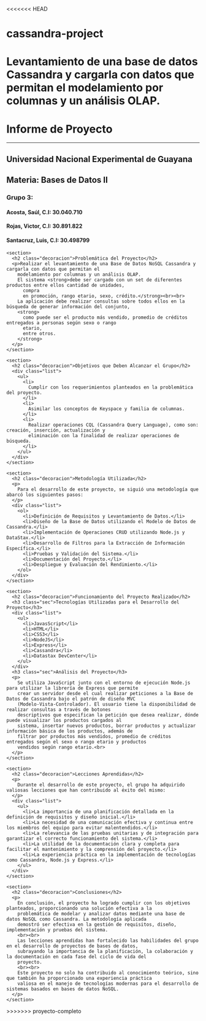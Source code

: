 <<<<<<< HEAD
# cassandra-project
Levantamiento de una base de datos Cassandra y cargarla con datos que permitan el modelamiento por columnas y un análisis OLAP.
=======
<!DOCTYPE html>
<html lang="en">

<head>
  <meta charset="UTF-8">
  <meta name="viewport" content="width=device-width, initial-scale=1.0">
  <link rel="stylesheet" href="/style/readme.css">
  <title>Informe de Proyecto</title>
</head>

<body>

  <h1>Informe de Proyecto</h1>
  <hr>
  <div class="center">
    <h2>Universidad Nacional Experimental de Guayana</h2>
    <h2>Materia: Bases de Datos II</h2>
    <h3>Grupo 3:</h3>
    <h4>Acosta, Saúl, C.I: 30.040.710</h4>
    <h4>Rojas, Victor, C.I: 30.891.822</h4>
    <h4>Santacruz, Luis, C.I: 30.498799</h4>
  </div>

  <div class="container">

    <section>
      <h2 class="decoracion">Problemática del Proyecto</h2>
      <p>Realizar el levantamiento de una Base de Datos NoSQL Cassandra y cargarla con datos que permitan el
        modelamiento por columnas y un análisis OLAP.
        El sistema <strong>debe ser cargado con un set de diferentes productos entre ellos cantidad de unidades,
          compra
          en promoción, rango etario, sexo, crédito.</strong><br><br>
        La aplicación debe realizar consultas sobre todos ellos en la búsqueda de generar información del conjunto,
        <strong>
          como puede ser el producto más vendido, promedio de créditos entregados a personas según sexo o rango
          etario,
          entre otros.
        </strong>
      </p>
    </section>

    <section>
      <h2 class="decoracion">Objetivos que Deben Alcanzar el Grupo</h2>
      <div class="list">
        <ul>
          <li>
            Cumplir con los requerimientos planteados en la problemática del proyecto.
          </li>
          <li>
            Asimilar los conceptos de Keyspace y familia de columnas.
          </li>
          <li>
            Realizar operaciones CQL (Cassandra Query Language), como son: creación, inserción, actualización y
            eliminación con la finalidad de realizar operaciones de búsqueda.
          </li>
        </ul>
      </div>
    </section>

    <section>
      <h2 class="decoracion">Metodología Utilizada</h2>
      <p>
        Para el desarrollo de este proyecto, se siguió una metodología que abarcó los siguientes pasos:
      </p>
      <div class="list">
        <ol>
          <li>Definición de Requisitos y Levantamiento de Datos.</li>
          <li>Diseño de la Base de Datos utilizando el Modelo de Datos de Cassandra.</li>
          <li>Implementación de Operaciones CRUD utilizando Node.js y DataStax.</li>
          <li>Desarrollo de Filtros para la Extracción de Información Específica.</li>
          <li>Pruebas y Validación del Sistema.</li>
          <li>Documentación del Proyecto.</li>
          <li>Despliegue y Evaluación del Rendimiento.</li>
        </ol>
      </div>
    </section>

    <section>
      <h2 class="decoracion">Funcionamiento del Proyecto Realizado</h2>
      <h3 class="sec">Tecnologías Utilizadas para el Desarrollo del Proyecto</h3>
      <div class="list">
        <ul>
          <li>JavasScript</li>
          <li>HTML</li>
          <li>CSS3</li>
          <li>NodeJS</li>
          <li>Express</li>
          <li>Cassandra</li>
          <li>Datastax DevCenter</li>
        </ul>
      </div>
      <h3 class="sec">Análisis del Proyecto</h3>
      <p>
        Se utiliza JavaScript junto con el entorno de ejecución Node.js para utilizar la librería de Express que permite
        crear un servidor desde el cual realizar peticiones a la Base de Datos de Cassandra bajo el patrón de diseño MVC
        (Modelo-Vista-Controlador). El usuario tiene la disponibilidad de realizar consultas a través de botones
        descriptivos que especifican la petición que desea realizar, dónde puede visualizar los productos cargados al
        sistema, insertar nuevos productos, borrar productos y actualizar información básica de los productos, además de
        filtrar por productos más vendidos, promedio de créditos entregados según el sexo o rango etario y productos
        vendidos según rango etario.<br>
      </p>
    </section>

    <section>
      <h2 class="decoracion">Lecciones Aprendidas</h2>
      <p>
        Durante el desarrollo de este proyecto, el grupo ha adquirido valiosas lecciones que han contribuido al éxito del mismo:
      </p>
      <div class="list">
        <ul>
          <li>La importancia de una planificación detallada en la definición de requisitos y diseño inicial.</li>
          <li>La necesidad de una comunicación efectiva y continua entre los miembros del equipo para evitar malentendidos.</li>
          <li>La relevancia de las pruebas unitarias y de integración para garantizar el correcto funcionamiento del sistema.</li>
          <li>La utilidad de la documentación clara y completa para facilitar el mantenimiento y la comprensión del proyecto.</li>
          <li>La experiencia práctica en la implementación de tecnologías como Cassandra, Node.js y Express.</li>
        </ul>
      </div>
    </section>

    <section>
      <h2 class="decoracion">Conclusiones</h2>
      <p>
        En conclusión, el proyecto ha logrado cumplir con los objetivos planteados, proporcionando una solución efectiva a la
        problemática de modelar y analizar datos mediante una base de datos NoSQL como Cassandra. La metodología aplicada
        demostró ser efectiva en la gestión de requisitos, diseño, implementación y pruebas del sistema.
        <br><br>
        Las lecciones aprendidas han fortalecido las habilidades del grupo en el desarrollo de proyectos de bases de datos,
        subrayando la importancia de la planificación, la colaboración y la documentación en cada fase del ciclo de vida del
        proyecto.
        <br><br>
        Este proyecto no solo ha contribuido al conocimiento teórico, sino que también ha proporcionado una experiencia práctica
        valiosa en el manejo de tecnologías modernas para el desarrollo de sistemas basados en bases de datos NoSQL.
      </p>
    </section>
  </div>

</body>

</html>
>>>>>>> proyecto-completo
